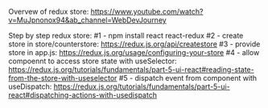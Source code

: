 Overvew of redux store: https://www.youtube.com/watch?v=MuJpnonox94&ab_channel=WebDevJourney

Step by step redux store:
#1 - npm install react react-redux 
#2 - create store in store/counterstore: https://redux.js.org/api/createstore
#3 - provide store in app.js: https://redux.js.org/usage/configuring-your-store
#4 - allow compoennt to access store state with useSelector: https://redux.js.org/tutorials/fundamentals/part-5-ui-react#reading-state-from-the-store-with-useselector
#5 - dispatch event from component with useDispatch: https://redux.js.org/tutorials/fundamentals/part-5-ui-react#dispatching-actions-with-usedispatch